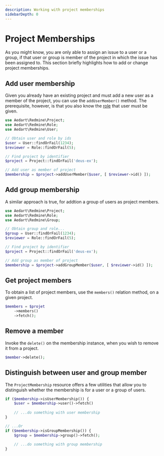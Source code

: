 ```yaml
---
description: Working with project memberships
sidebarDepth: 0
---
```


# Project Memberships

As you might know, you are only able to assign an issue to a user or a group, if that user or group is member of the project in which the issue has been assigned to.
This section briefly highlights how to add or change project memberships.

## Add user membership

Given you already have an existing project and must add a new user as a member of the project, you can use the `addUserMember()` method.
The prerequisite, however, is that you also know the [role](https://www.redmine.org/projects/redmine/wiki/Rest_Roles) that user must be given.

```php
use Aedart\Redmine\Project;
use Aedart\Redmine\Role;
use Aedart\Redmine\User;

// Obtain user and role by ids
$user = User::findOrFail(1234);
$reviewer = Role::findOrFail(5);

// Find project by identifier
$project = Project::findOrFail('deus-ex');

// Add user as member of project
$membership = $project->addUserMember($user, [ $reviewer->id() ]);
```

## Add group membership

A similar approach is true, for addtion a group of users as project members.

```php
use Aedart\Redmine\Project;
use Aedart\Redmine\Role;
use Aedart\Redmine\Group;

// Obtain group and role...
$group = User::findOrFail(1234);
$reviewer = Role::findOrFail(5);

// Find project by identifier
$project = Project::findOrFail('deus-ex');

// Add group as member of project
$membership = $project->addGroupMember($user, [ $reviewer->id() ]);
```

## Get project members

To obtain a list of project members, use the `members()` relation method, on a given project.

```php
$members = $projet
    ->members()
    ->fetch();
```

## Remove a member

Invoke the `delete()` on the membership instance, when you wish to remove it from a project.

```php
$member->delete();
```

## Distinguish between user and group member

The `ProjectMembership` resource offers a few utilities that allow you to distinguish whether the membership is for a user or a group of users.

```php
if ($membership->isUserMembership()) {
    $user = $membership->user()->fetch()
    
    // ...do something with user membership
}

// ...Or 
if ($membership->isGroupMembership()) {
    $group = $membership->group()->fetch();
    
    // ...do something with group membership
}
```
